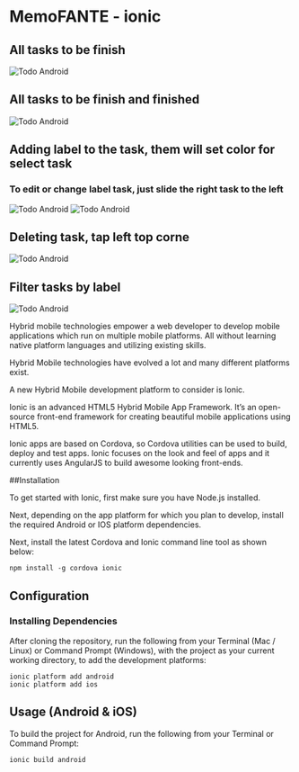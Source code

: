 # MemoFANTE - ionic

## All tasks to be finish
![Todo Android](android_1.png) 

## All tasks to be finish and finished
![Todo Android](android_2.png)

## Adding label to the task, them will set color for select task
### To edit or change label task, just slide the right task to the left
![Todo Android](android_3.png) ![Todo Android](android_4.png)

## Deleting task, tap left top corne
![Todo Android](android_5.png) 

## Filter tasks by label
![Todo Android](android_6.png)

Hybrid mobile technologies empower a web developer to develop mobile applications which run on multiple mobile platforms. All without learning native platform languages and utilizing existing skills.

Hybrid Mobile technologies have evolved a lot and many different platforms exist.

A new Hybrid Mobile development platform to consider is Ionic.

Ionic is an advanced HTML5 Hybrid Mobile App Framework. It’s an open-source front-end framework for creating beautiful mobile applications using HTML5.

Ionic apps are based on Cordova, so Cordova utilities can be used to build, deploy and test apps. Ionic focuses on the look and feel of apps and it currently uses AngularJS to build awesome looking front-ends.


##Installation

To get started with Ionic, first make sure you have Node.js installed.

Next, depending on the app platform for which you plan to develop, install the required Android or IOS platform dependencies. 

Next, install the latest Cordova and Ionic command line tool as shown below:

```
npm install -g cordova ionic
```


## Configuration

### Installing Dependencies

After cloning the repository, run the following from your Terminal (Mac / Linux) or Command Prompt (Windows), with the project as your current working directory, to add the development platforms:

```
ionic platform add android
ionic platform add ios
```

## Usage (Android & iOS)

To build the project for Android, run the following from your Terminal or Command Prompt:

```
ionic build android
```



